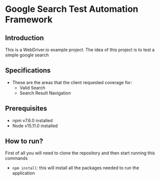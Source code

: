# Google Search Test Automation Framework

## Introduction

This is a WebDriver.io example project. The idea of this project is to test a simple google search

## Specifications

* These are the areas that the client requested coverage for:
  * Valid Search
  * Search Result Navigation

## Prerequisites

 * npm v7.6.0 installed
 * Node v15.11.0 installed

## How to run?

First of all you will need to clone the repository and then start running this commands

* `npm install`: this will install all the packages needed to run the application
